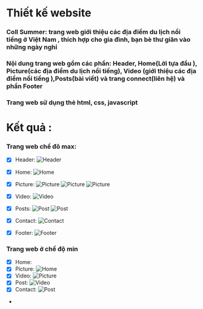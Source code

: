 # Thiết kế website

### Coll Summer: trang web giới thiệu các địa điểm du lịch nổi tiếng ở Việt Nam , thích hợp cho gia đình, bạn bè thư giãn vào những ngày nghỉ
### Nội dung trang web gồm các phần: Header, Home(Lời tựa đầu ), Picture(các địa điểm du lịch nổi tiếng), Video (giới thiệu các địa điểm nổi tiếng ),Posts(bài viết) và trang connect(liên hệ) và phần Footer
### Trang web sử dụng thẻ html, css, javascript
# Kết quả :
### Trang web chế đô max:
- [x] Header:
![Header](images/Header.PNG)

- [x] Home:
![Home](images/Home.PNG)

- [x] Picture:
![Picture](images/Picture1.PNG)
![Picture](images/Picture2.PNG)
![Picture](images/Picture3.PNG)

- [x] Video:
![Video](images/Video.PNG)

- [x] Posts:
![Post](images/Post1.PNG)
![Post](images/Post2.PNG)

- [x] Contact:
![Contact](images/Contact.PNG)

- [x] Footer:
![Footer](images/Footer.PNG)

### Trang web ở chế độ min
- [x] Home:
- [x] Picture:
![Home](images/Home-min.PNG)
- [x] Video:
![Picture](images/Picture-min.PNG)
- [x] Post:
![Video](images/Video-min.PNG)
- [x] Contact:
![Post](images/Post-min.PNG)
- [x]:
![Contact](images/Contact-min.PNG)



